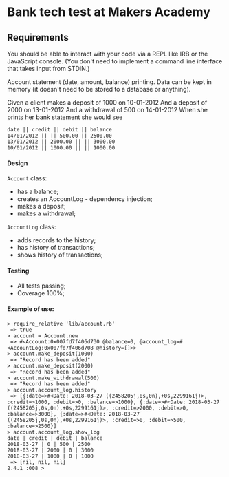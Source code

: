 # Bank tech test at Makers Academy

## Requirements

You should be able to interact with your code via a REPL like IRB or the JavaScript console. (You don't need to implement a command line interface that takes input from STDIN.)

Account statement (date, amount, balance) printing.
Data can be kept in memory (it doesn't need to be stored to a database or anything).

Given a client makes a deposit of 1000 on 10-01-2012
And a deposit of 2000 on 13-01-2012
And a withdrawal of 500 on 14-01-2012
When she prints her bank statement she would see

```plain
date || credit || debit || balance
14/01/2012 || || 500.00 || 2500.00
13/01/2012 || 2000.00 || || 3000.00
10/01/2012 || 1000.00 || || 1000.00
```

#### Design

`Account` class:
* has a balance;
* creates an AccountLog - dependency injection;
* makes a deposit;
* makes a withdrawal;

`AccountLog` class:
* adds records to the history;
* has history of transactions;
* shows history of transactions;

#### Testing
* All tests passing;
* Coverage 100%;

#### Example of use:

```plain
> require_relative 'lib/account.rb'
 => true
> account = Account.new
 => #<Account:0x007fd7f406d730 @balance=0, @account_log=#<AccountLog:0x007fd7f406d708 @history=[]>>
> account.make_deposit(1000)
 => "Record has been added"
> account.make_deposit(2000)
 => "Record has been added"
> account.make_withdrawal(500)
 => "Record has been added"
> account.account_log.history
 => [{:date=>#<Date: 2018-03-27 ((2458205j,0s,0n),+0s,2299161j)>, :credit=>1000, :debit=>0, :balance=>1000}, {:date=>#<Date: 2018-03-27 ((2458205j,0s,0n),+0s,2299161j)>, :credit=>2000, :debit=>0, :balance=>3000}, {:date=>#<Date: 2018-03-27 ((2458205j,0s,0n),+0s,2299161j)>, :credit=>0, :debit=>500, :balance=>2500}]
> account.account_log.show_log
date | credit | debit | balance
2018-03-27 | 0 | 500 | 2500
2018-03-27 | 2000 | 0 | 3000
2018-03-27 | 1000 | 0 | 1000
 => [nil, nil, nil]
2.4.1 :008 >
```
